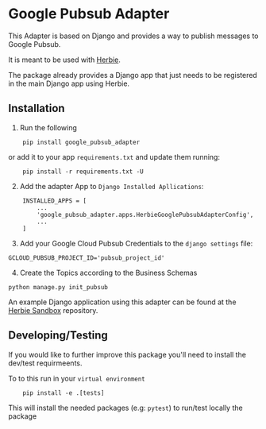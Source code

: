 # Google Pubsub Adapter

This Adapter is based on Django and provides a way to publish messages to Google Pubsub.

It is meant to be used with [Herbie](https://github.com/herbie/herbie).

The package already provides a Django app that just needs to be registered in the main Django app using Herbie.

## Installation

1. Run the following

```
    pip install google_pubsub_adapter
```

or add it to your app `requirements.txt` and update them running:

```
    pip install -r requirements.txt -U
```

2. Add the adapter App to `Django Installed Apllications`:

```
    INSTALLED_APPS = [
        ...
        'google_pubsub_adapter.apps.HerbieGooglePubsubAdapterConfig',
        ...
    ]
```

3. Add your Google Cloud Pubsub Credentials to the `django settings` file:

```
GCLOUD_PUBSUB_PROJECT_ID='pubsub_project_id'
```

4. Create the Topics according to the Business Schemas

```
python manage.py init_pubsub
```

An example Django application using this adapter can be found at the [Herbie Sandbox](https://github.com/herbie/sandbox) repository.

## Developing/Testing

If you would like to further improve this package you'll need to install the dev/test requirmeents. 

To to this run in your `virtual environment`

```
    pip install -e .[tests]
```

This will install the needed packages (e.g: `pytest`) to run/test locally the package

